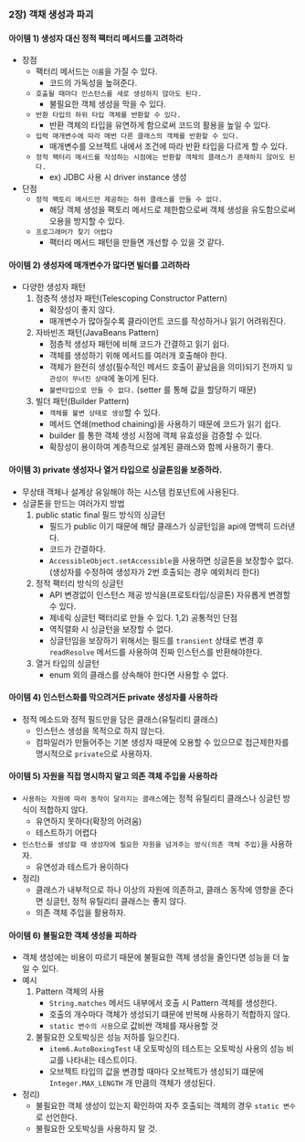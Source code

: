 ### 2장) 객채 생성과 파괴
#### 아이템 1) 생성자 대신 정적 팩터리 메서드를 고려하라
- 장점
  - 팩터리 메서드는 `이름`을 가질 수 있다. 
    - 코드의 가독성을 높혀준다.
  - `호출될 때마다 인스턴스를 새로 생성하지 않아도 된다.`
    - 불필요한 객체 생성을 막을 수 있다. 
  - `반환 타입의 하위 타입 객체를 반환할 수 있다.` 
    - 반환 객체의 타입을 유연하게 함으로써 코드의 활용을 높일 수 있다.
  - `입력 매개변수에 따라 매번 다른 클래스의 객체를 반환할 수 있다.` 
     - 매개변수를 오브젝트 내에서 조건에 따라 반환 타입을 다르게 할 수 있다.
  - `정적 팩터리 메서드를 작성하는 시점에는 반환할 객체의 클래스가 존재하지 않아도 된다.`
    - ex) JDBC 사용 시 driver instance 생성
- 단점 
  - `정적 팩토리 메서드만 제공하는 하위 클래스를 만들 수 없다.`
    - 해당 객체 생성을 팩토리 메서드로 제한함으로써 객체 생성을 유도함으로써 오용을 방지할 수 있다. 
  - `프로그래머가 찾기 어렵다`
    - 팩터리 메서드 패턴을 만들면 개선할 수 있을 것 같다.
 
  
#### 아이템 2) 생성자에 매개변수가 많다면 빌더를 고려하라
- 다양한 생성자 패턴 
   1) 점층적 생성자 패턴(Telescoping Constructor Pattern)
       - 확장성이 좋지 않다.
       - 매개변수가 많아질수록 클라이언트 코드를 작성하거나 읽기 어려워진다.
   2) 자바빈즈 패턴(JavaBeans Pattern)
       - 점층적 생성자 패턴에 비해 코드가 간결하고 읽기 쉽다.
       - 객체를 생성하기 위해 메서드를 여러개 호출해야 한다.
       - 객체가 완전히 생성(필수적인 메서드 호출이 끝났음을 의미)되기 전까지 `일관성이 무너진 상태`에 놓이게 된다.
       - `불변타입으로 만들 수 없다.` (setter 를 통해 값을 할당하기 때문)
   3) 빌더 패턴(Builder Pattern)
       - `객체를 불변 상태로 생성`할 수 있다.
       - 메서드 연쇄(method chaining)을 사용하기 때문에 코드가 읽기 쉽다.
       - builder 를 통한 객체 생성 시점에 객체 유효성을 검증할 수 있다.
       - 확장성이 용이하여 계층적으로 설계된 클래스와 함께 사용하기 좋다.
 

#### 아이템 3) private 생성자나 열거 타입으로 싱글톤임을 보증하라.
- 무상태 객체나 설계상 유일해야 하는 시스템 컴포넌트에 사용된다.
- 싱글톤을 만드는 여러가지 방법
   1) public static final 필드 방식의 싱글턴
       - 필드가 public 이기 때문에 해당 클래스가 싱글턴임을 api에 명백히 드러낸다.
       - 코드가 간결하다.
       - `AccessibleObject.setAccessible`을 사용하면 싱글톤을 보장할수 없다. (생성자를 수정하여 생성자가 2번 호출되는 경우 예외처리 한다)
   2) 정적 팩터리 방식의 싱글턴
       - API 변경없이 인스턴스 제공 방식을(프로토타입/싱글톤) 자유롭게 변경할 수 있다. 
       - 제네릭 싱글턴 팩터리로 만들 수 있다.
   1,2) 공통적인 단점 
       - 역직렬화 시 싱글턴을 보장할 수 없다.
       - 싱글턴임을 보장하기 위해서는 필드를 `transient` 상태로 변경 후 `readResolve` 메서드를 사용하여 진짜 인스턴스를 반환해야한다.
   3) 열거 타입의 싱글턴 
       - enum 외의 클래스를 상속해야 한다면 사용할 수 없다. 

#### 아이템 4) 인스턴스화를 막으려거든 private 생성자를 사용하라
- 정적 메소드와 정적 필드만을 담은 클래스(유틸리티 클래스)
  - 인스턴스 생성을 목적으로 하지 않는다.
  - 컴파일러가 만들어주는 기본 생성자 때문에 오용할 수 있으므로 접근제한자를 명시적으로 `private`으로 사용하자.

#### 아이템 5) 자원을 직접 명시하지 말고 의존 객체 주입을 사용하라
- `사용하는 자원에 따라 동작이 달라지는 클래스`에는 정적 유틸리티 클래스나 싱글턴 방식이 적합하지 않다.
  - 유연하지 못하다(확장의 어려움)
  - 테스트하기 어렵다
- `인스턴스를 생성할 때 생성자에 필요한 자원을 넘겨주는 방식(의존 객체 주입)`을 사용하자.
  - 유연성과 테스트가 용이하다
- 정리) 
  - 클래스가 내부적으로 하나 이상의 자원에 의존하고, 클래스 동작에 영향을 준다면 싱글턴, 정적 유틸리티 클래스는 좋지 않다.
  - 의존 객체 주입을 활용하자.
 
#### 아이템 6) 불필요한 객체 생성을 피하라
- 객체 생성에는 비용이 따르기 때문에 불필요한 객체 생성을 줄인다면 성능을 더 높일 수 있다.
- 예시 
    1) Pattern 객체의 사용 
        - `String.matches` 메서드 내부에서 호출 시 Pattern 객체를 생성한다.
        - 호출의 개수마다 객체가 생성되기 떄문에 반복해 사용하기 적합하지 않다.
        - `static 변수의 사용`으로 값비싼 객체를 재사용할 것
    2) 불필요한 오토박싱은 성능 저하를 일으킨다. 
        - `item6.AutoBoxingTest` 내 오토박싱의 테스트는 오토박싱 사용의 성능 비교를 나타내는 테스트이다.
        - 오브젝트 타입의 값을 변경할 때마다 오브젝트가 생성되기 떄문에 `Integer.MAX_LENGTH` 개 만큼의 객체가 생성된다.
- 정리)
  - 불필요한 객체 생성이 있는지 확인하여 자주 호출되는 객체의 경우 `static 변수`로 선언한다.
  - 불필요한 오토박싱을 사용하지 말 것.
